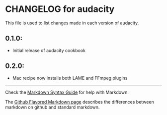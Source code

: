 # CHANGELOG for audacity

This file is used to list changes made in each version of audacity.

## 0.1.0:

* Initial release of audacity cookbook

## 0.2.0:

* Mac recipe now installs both LAME and FFmpeg plugins

- - - 
Check the [Markdown Syntax Guide](http://daringfireball.net/projects/markdown/syntax) for help with Markdown.

The [Github Flavored Markdown page](http://github.github.com/github-flavored-markdown/) describes the differences between markdown on github and standard markdown.
